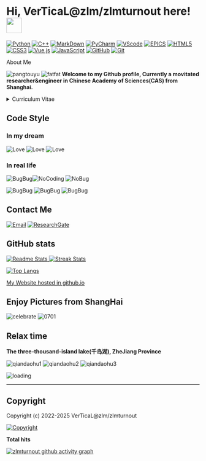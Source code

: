 <!--
**Github/zlmturnout~ This is my personal Github repository** its <README.md> (this file) appears on my GitHub profile.
-->
<!-- Title-->
# Hi, VerTicaL@zlm/zlmturnout here! <img src="/img/handrubber.gif" width="40" type="image/gif"/>

<!-- Coding Badges-->
[![Python](https://img.shields.io/badge/-Python%20-%233776AB?style=flat&logo=Python&logoColor=white)](https://www.python.org)
[![C++](https://img.shields.io/badge/-C%2FC%2B%2B%20-brightgreen?style=flat&logo=Claris)](https://www.stroustrup.com/)
[![MarkDown](https://img.shields.io/badge/-Markdown-ff69b4?style=flat&logo=Markdown)](https://markdown.com.cn/basic-syntax/)
[![PyCharm](https://img.shields.io/badge/-Pycharm-%2319A974?style=flat&logo=Pycharm)](https://www.jetbrains.com/pycharm/)
[![VScode](https://img.shields.io/badge/-VScode-%23007ACC?style=flat&logo=Visual%20Studio%20Code)](https://code.visualstudio.com/)
[![EPICS](https://img.shields.io/badge/-EPICS-informational?style=flat&logo=Co-op)](https://epics-controls.org/)
[![HTML5](https://img.shields.io/badge/-HTML5-e34c26?logo=html5&logoColor=white&style=flat)](https://www.w3.org)
[![CSS3](https://img.shields.io/badge/-CSS3-2965f1?logo=css3&logoColor=white&style=flat)](https://www.w3.org)
[![Vue.js](https://img.shields.io/badge/-Vue.js-4fc08d?logo=vuedotjs&logoColor=white&style=flat)](https://vuejs.org)
[![JavaScript](https://img.shields.io/badge/-JavaScript-F7DF1E?logo=javascript&logoColor=white&style=flat)](https://javascript.com)
[![GitHub](https://img.shields.io/badge/-Github-3481FE?style=flat&logo=GitHub)](https://github.com)
[![Git](https://img.shields.io/badge/-Git-f34f29?logo=git&logoColor=white&style=flat)](https://git-scm.com)

<a> About Me </a> 
<!---![pangtouyu](/img/pangtouyu.png) ![fatfat](img/fatfat.jpg)
<font color=AliceBlue>--->
![pangtouyu](/img/pangtouyu.png)   ![fatfat](/img/fatfat.jpg)
 **Welcome to my Github profile, Currently a movitated researcher&engineer in Chinese Academy of Sciences(CAS) from Shanghai.** </font>

<details>
<summary>
Curriculum Vitae
</summary>
<edu>

## **Education**

**2010-2014**
**University of Science and Technology of China (USTC)**
Hefei, Anhui Province, China
BSc, Condensed Matter,School of Gifted Young

**2017-2018**
**Pohang University of Science and Technology (POSTECH)**
Pohang, South Korea
Student Cultural Exchange in Pohang Accelerator Laboratory(PAL)

**2014-2019**
**University of Chinese Academy of Sciences**
Shanghai, China
Doctor of Philosophy, Nuclear Technology and Applications

## Research interest

Novel properties (mechanical, electronic, mangetic) of energy materials, soft matter, bubbles, especially in aqueous environments . Methods: Soft X-ray techniques including absorption and emission spectroscopy(STXM, TEY, RIXS), Atomic force microscopy, MD simulations. Currently focus on revealing the intrinsic properties of nanoscale bubbles in water by X-ray spectroscopy.

## Projects and fund

Hosting a Youth project of National Natural Science Foundation of China (NSFC) from 2021-2023.

## Publications

[![ResearchGate](https://img.shields.io/badge/-ResearchGate-00CCBB?logo=ResearchGate&logoColor=white&style=for-the-badge)](https://www.researchgate.net/profile/Limin-Zhou-4)  

[![GoogleScholar](https://img.shields.io/badge/-GoogleScholar-%234285F4?logo=Google%20Scholar&logoColor=white&style=for-the-badge)](https://scholar.google.com/citations?user=JVzHu7cAAAAJ&hl=zh-CN)

</edu>
</details>


## Code Style

### In my dream  

<!--**Commit with Love && Learn with Passion && Code with Paitence**-->

![Love](https://img.shields.io/badge/-Commit%20with%20Love-EF1970?style=for-the-badge&logo=Undertale) ![Love](https://img.shields.io/badge/-Learn%20with%20Passion-35aeeb?style=for-the-badge&logo=React&logoColor=white) ![Love](https://img.shields.io/badge/-Code%20with%20Paitence-ec5317?style=for-the-badge&logo=Odysee)

### In real life

![BugBug](/img/BugBugBug.jpg)![NoCoding](/img/Nocoding.jpg) ![NoBug](/img/NoBug.jpg)


![BugBug](https://img.shields.io/badge/-BugBug-important?style=for-the-badge&logo=SmugMug) ![BugBug](https://img.shields.io/badge/-No%20Coding-2becd5?style=for-the-badge&logo=Codemagic) ![BugBug](https://img.shields.io/badge/-No%20Bug-e65441?style=for-the-badge&logo=Alacritty&logoColor=white)

## Contact Me

[![Email](https://img.shields.io/badge/-Email-EA4335?logo=Gmail&logoColor=white&style=for-the-badge)](mailto:zlmturnout@gmail.com) [![ResearchGate](https://img.shields.io/badge/-ResearchGate-00CCBB?logo=ResearchGate&logoColor=white&style=for-the-badge)](https://www.researchgate.net/profile/Limin-Zhou-4)

## GitHub stats

[
  ![Readme Stats](https://github-readme-stats.vercel.app/api?username=zlmturnout&theme=dracula&bg_color=30,e96443,904e95&title_color=fff&text_color=fff&show_icons=true)
  ![Streak Stats](https://github-readme-streak-stats.herokuapp.com/?user=zlmturnout&theme=bear&border=e752f2&hide_border=false)
](https://github.com/zlmturnout)

[![Top Langs](https://github-readme-stats.vercel.app/api/top-langs/?username=zlmturnout&layout=compact&hide=html,javascript,css,markdown,jupyter%20notebook&bg_color=30,e96443,904e95&title_color=fff&text_color=fff&hide_border=true)](https://github.com/zlmturnout)

[My Website hosted in github.io](https://zlmturnout.github.io/)

## Enjoy Pictures from ShangHai

![celebrate](/img/IMG_20210701_203624.jpg)
![0701](/img/IMG_20210630_210319.jpg)


## Relax time

**The three-thousand-island lake(千岛湖), ZheJiang Province**

![qiandaohu1](/img/IMG_20211004_085751.jpg)
![qiandaohu2](/img/IMG_20211003_143723.jpg)
![qiandaohu3](/img/IMG_20211003_173817.jpg)



![loading](/img/loading.gif)

---

## Copyright

Copyright (c) 2022-2025 VerTicaL@zlm/zlmturnout  

[![Copyright](https://img.shields.io/badge/Copyright-BY--NC--SA%204.0-FBB040?style=flat&logo=Claris)](http://creativecommons.org/licenses/by-nc-sa/4.0/)

<!-- Visitors count-->
**Total hits**  

<!--[![HitCount](https://hits.dwyl.com/zlmturnout/zlmturnout.svg?style=flat-square&show=unique)](http://hits.dwyl.com/zlmturnout/zlmturnout)-->

[![zlmturnout github activity graph](https://github-readme-activity-graph.vercel.app/graph?username=zlmturnout&theme=dracula&custom_title=My%20Activity%20On%20Github~Last%20Two%20month&days=60&bg_color=8470FF&point=24292&area=true&hide_border=true)](https://github.com/zlmturnout)
